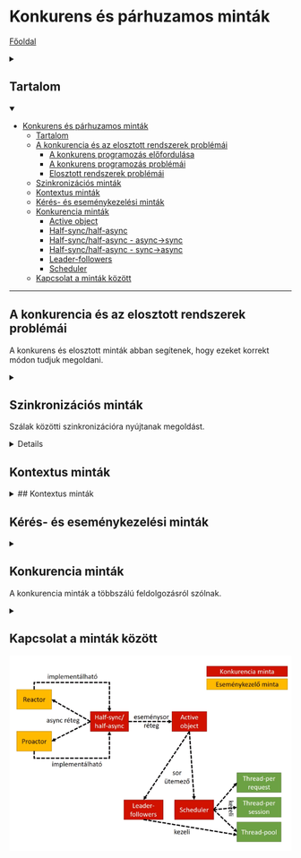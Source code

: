 # Konkurens és párhuzamos minták

[Főoldal](oop.md)
<details>
  <summary></summary>

[Fogalmak](terms.md)

[Minták](patterns.md)

[Elvek](principles.md)

[Heurisztikák](heuristics.md)

[Refaktorálás](refactoring.md)

[Clean-code](cleanCode.md)

[API tervezési elvek](APIDesign.md)

[Elosztott objektumorientáltság](distributed.md)

[Immutable objektumorientáltság](immutable.md)

[C++ Idiómák](idioms.md)

</details>

## Tartalom
<details open>
  <summary></summary>

- [Konkurens és párhuzamos minták](#konkurens-és-párhuzamos-minták)
  - [Tartalom](#tartalom)
  - [A konkurencia és az elosztott rendszerek problémái](#a-konkurencia-és-az-elosztott-rendszerek-problémái)
    - [A konkurens programozás előfordulása](#a-konkurens-programozás-előfordulása)
    - [A konkurens programozás problémái](#a-konkurens-programozás-problémái)
    - [Elosztott rendszerek problémái](#elosztott-rendszerek-problémái)
  - [Szinkronizációs minták](#szinkronizációs-minták)
  - [Kontextus minták](#kontextus-minták)
  - [Kérés- és eseménykezelési minták](#kérés--és-eseménykezelési-minták)
  - [Konkurencia minták](#konkurencia-minták)
    - [Active object](#active-object)
    - [Half-sync/half-async](#half-synchalf-async)
    - [Half-sync/half-async - async->sync](#half-synchalf-async---async-sync)
    - [Half-sync/half-async - sync->async](#half-synchalf-async---sync-async)
    - [Leader-followers](#leader-followers)
    - [Scheduler](#scheduler)
  - [Kapcsolat a minták között](#kapcsolat-a-minták-között)

</details>

---

## A konkurencia és az elosztott rendszerek problémái

A konkurens és elosztott minták abban segítenek, hogy ezeket korrekt módon tudjuk megoldani.

<details>
  <summary></summary>


### A konkurens programozás előfordulása

Problémái abból erednek, hogy több szál próbál egy módosítható közös állapothoz egyszerre hozzáférni.

### A konkurens programozás problémái

Konkurens programozás esetben versenyhelyzet van a szálak között, felülírhatják egymás értékeit, így valamilyen módon szinkronizálni kell közöttük. Vigyázni kell, nehogy a szálak dead-lock-ba kerüljenek, és el kell kerülni, hogy egyes szálakat kiéheztessünk. Ezen kívül tovább nehezít, hogy nem lehet pontosan reprodukálni.

### Elosztott rendszerek problémái

Problémát okoz a heterogenitás, vagyis, hogy a szerver és kliens különböző programnyelveken is készülhet. Meg kell oldani a transzparenciát, hogy lehetőleg a kliens ne tudjon róla, hogy éppen
egy lokális, vagy egy távoli objektummal kommunikál. A kérések feldolgozása történhet szinkron és aszinkron módon is. Memória menedzsment problémák is felmerülhetnek, hogy kinek kell lefoglalnia, és kinek kell felszabadítania egy adott objektumot. Felmerülhetnek versenyhelyzetek. Fel készülni, és reagálni kell tudni a hálózati hibákra.

</details>

## Szinkronizációs minták

Szálak közötti szinkronizációra nyújtanak megoldást.

<details>


</details>


## Kontextus minták

<details>
  <summary>## Kontextus minták</summary>



</details>

## Kérés- és eseménykezelési minták

<details>
  <summary></summary>



</details>

## Konkurencia minták

A konkurencia minták a többszálú feldolgozásról szólnak.

<details>
  <summary></summary>

### Active object
- célja a függvény meghívásának és a függvény lefutásának szétcsatolása
- a kliens és a szerver külön szálon futnak
- amikor a kliens a Proxy objektumot meghívja, a Proxy létrehozza a Future-t, ami később az eredményt szolgáltatja a kliensnek, és létrehoz egy Task-ot, ami később a háttérben a függvény végrehajtásáért fog felelni

<p align="center">
    <img src="ConcurrentparalellImages/activeobject.png" />
</p>

### Half-sync/half-async
- a szinkron és az aszinkron végrehajtást szétcsatolja egymástól
- a szétcsatolás egy task-okat tartalmazó soron keresztül történik

### Half-sync/half-async - async->sync
- egy aszinkron kliens hív szinkron szervert
- aszinkron módon érkeznek feladatok, és szinkron módon dolgozzuk őket fel
- szerver objektumokból több is lehet, ezek külön szálakon futnak
<p align="center">
    <img src="ConcurrentparalellImages/hsas.png" />
</p>
- működése:
  <p align="center">
    <img src="ConcurrentparalellImages/hsas2.png" />
</p>

### Half-sync/half-async - sync->async
- egy szinkron kliens hív aszinkron szervert
- egy darab szinkron szál generálja a feladatokat, berakja őket egy feladatsorba, és az aszinkron feldolgozók ezekből válogatnak
<p align="center">
    <img src="ConcurrentparalellImages/hssa.png" />
</p>
- működése:
<p align="center">
    <img src="ConcurrentparalellImages/hssa2.png" />
</p>

### Leader-followers
- egy nagyon egyszerű ütemezést valósít meg
- van egy készletünk a szálakból, amelyek közül egy a Leader, a többiek a followers
- a follower szálak arra várnak, hogy egyszer majd leader-ek lehessenek
- sorra érkeznek a feladatok, és mindig a vezető szál kapja a következőt
- ilyenkor a vezető szál a követő szálak közül egyet előléptet vezetővé, ő pedig elkezd dolgozni a feladaton, és amikor végzett, ő is követővé válik

### Scheduler
- okos ütemezést valósít meg
- folyamatosan érkeznek be a feladatok
- az ütemező több szálat kezel egyszerre és algoritmus alapján ezeknek osztja ki a feladatokat

</details>


## Kapcsolat a minták között

<p align="center">
    <img src="ConcurrentparalellImages/kapcsolatok.png" />
</p>
